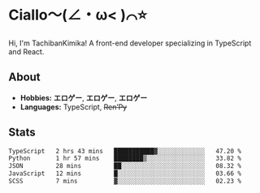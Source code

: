 # Ciallo～(∠・ω< )⌒⭐️

Hi, I'm TachibanKimika! A front-end developer specializing in TypeScript and React.

## About
- **Hobbies:** **エロゲー**, **エロゲー**, **エロゲー**
- **Languages:** TypeScript, ~~Ren’Py~~

## Stats
<!--START_SECTION:waka-->

```txt
TypeScript   2 hrs 43 mins   ███████████▓░░░░░░░░░░░░░   47.20 %
Python       1 hr 57 mins    ████████▒░░░░░░░░░░░░░░░░   33.82 %
JSON         28 mins         ██░░░░░░░░░░░░░░░░░░░░░░░   08.32 %
JavaScript   12 mins         █░░░░░░░░░░░░░░░░░░░░░░░░   03.66 %
SCSS         7 mins          ▓░░░░░░░░░░░░░░░░░░░░░░░░   02.23 %
```

<!--END_SECTION:waka-->

<!-- ![Metrics](https://metrics.lecoq.io/TachibanaKimika?template=classic&base.activity=0&base.community=0&base.repositories=0&languages=1&isocalendar=1&isocalendar.duration=half-year&languages.limit=8&languages.sections=most-used&languages.colors=github&languages.threshold=0%25&languages.indepth=false&languages.recent.load=300&languages.recent.days=14&config.timezone=Asia%2FShanghai)
 -->
